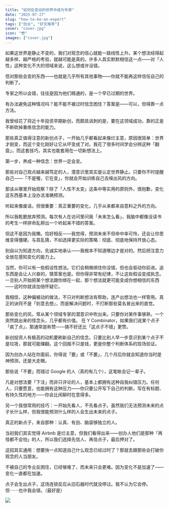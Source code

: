 ```yaml
---
title: "如何在变动的世界中成为专家"
date: "2025-07-27"
slug: "how-to-be-an-expert"
tags: ["创业", "好文推荐"]
cover: "cover.jpg"
icon: "😎"
images: ["cover.jpg"]
---
```

如果这世界是静止不变的，我们对观念的信心就能一路线性上升。某个想法经得起越多样、越严格的考验，就越可能是真的。许多人其实默默相信这一点——对「人性」这种变化不大的领域来说，这么想或许没错。



但对那些会变的东西——也就是几乎所有其他事物——你就不能再这样信任自己的判断了。



专家之所以会错，往往是因为他们精通的，是一个早已过期的世界。



有办法避免这种情况吗？能不能不被过时信念困住？答案是——可以，但得靠一点方法。



我曾经花了将近十年投资早期新创，而颇具讽刺的是，要在这领域成功，靠的正是不断砍掉重练信念的能力。



那些真正值得注意的新创点子，一开始几乎都看起来像烂主意，原因很简单：世界才刚变，而这个变化刚好让它从坏变成了对。我花了很多时间学会分辨这种「翻盘」，而这套技巧，其实也能套用在一切新想法上。



第一步，养成一种信念：世界一定会变。



那些对自己观点越来越笃定的人，潜意识里其实是认定世界静止。只要你不时提醒自己——「不是喔，它在变」，你就会开始训练自己去嗅出风的方向。



那该从哪里开始观察？除了「人性不太变」这条中等实用的原则外，很抱歉，变化这东西基本上没办法准确预测。



听起来像废话，但很重要：真正重要的变化，几乎从来都来自意料之外的方向。



所以我乾脆放弃预测。每次有人在访问里问我「未来怎么看」，我脑中都像没读书的考生一样拼命乱掰出一个听起来不错的答案。



但这不是因为我懒。恰好相反——我觉得，预测未来不但命中率可怜，还会让你思维变得僵硬。与其乱猜，不如选择更实际的策略：彻底、彻底地保持开放心态。



别自以为知道方向，先诚实地承认——我根本不知道哪边才是对的。然后把注意力全放在感知变化的能力上。



当然，你可以有一些假设性想法。它们会稍微绑住你没错，但也会驱动你前进。追东西是会让人兴奋的，猜答案也是。但你得非常有纪律，不让这些假设变成执念。
一旦别人开始把某个想法跟你绑在一起，那个想法就更可能变成你想相信的东西——这时你就该加倍怀疑它。



我相信，这种偏被动的做法，不只对判断想法有帮助，连产出想法也一样管用。真正的诀窍不是「刻意去想」，而是解决问题时，不打断那些莫名冒出来的直觉。



那些变化的风，常从某个领域专家的潜意识中吹出来。只要你对某件事够熟，一个突然跳出来的怪念头，几乎都有价值。
在 Y Combinator，如果我们说某个点子「疯了点」，那通常是称赞——搞不好还比「这点子不错」更赞。



新创投资人有极高的动机要刷新自己的信念。只要比别人早一步意识到某个点子不是垃圾，那就可能赚翻。这个回报不只是钱，更是你整个判断体系的现场验证。



因为创办人站在你面前，你得说「要」或「不要」，几个月后你就会知道你当时是神预测，还是大走眼。



那些说「不要」而错过 Google 的人（真的有几个），这笔帐会记一辈子。



凡是对想法要「下注」而非只评论的人，基本上都拥有这种自我纠错压力。任何人，只要愿意，也能拥有这种压力——你只要公开写下自己的判断。写在有标题、有持久性的地方——你会比闲聊时在意得多。



另一个我很常用的技巧：一开始先看人，不先看点子。虽然我们无法预测未来的点子长什么样，但我很能预测什么样的人会生出未来的点子。



真正的新点子，来自那种：认真、有劲、脑袋够独立的人。



当初我们其实觉得 Airbnb 是烂主意，但我们看得出来——创办人他们是那种「再怪都不会怕」的人，所以我们选择先信人、再信点子，最后押对了。



这招其实通用：想要快一点知道自己什么观念已经过时了？那就去跟那些会打破你观念的人当朋友。



不被自己的专业反困住，已经够难了，而未来只会更难。因为变化不是加速了——变化一直都在加速。



点子会生出点子，这场连锁反应从旧石器时代就没停过。我不认为它会停。
但⋯⋯也许我会错。（最好是）




![](https://prod-files-secure.s3.us-west-2.amazonaws.com/112d0858-5090-4d34-a606-b75eb8d65fd2/46476355-9cf3-4e99-9b7a-3531bc426380/1000202064.png?X-Amz-Algorithm=AWS4-HMAC-SHA256&X-Amz-Content-Sha256=UNSIGNED-PAYLOAD&X-Amz-Credential=ASIAZI2LB466TXLBNBU3%2F20250821%2Fus-west-2%2Fs3%2Faws4_request&X-Amz-Date=20250821T084156Z&X-Amz-Expires=3600&X-Amz-Security-Token=IQoJb3JpZ2luX2VjEKD%2F%2F%2F%2F%2F%2F%2F%2F%2F%2FwEaCXVzLXdlc3QtMiJIMEYCIQCHWXulgnM445xh%2BPs88w0PYuoDSN6tvrTD%2FXtGCjvYZAIhAIL4I%2FjJP1tWRxPQHztUKcpgwGv%2Fo43xwCH6XmzRaCZGKogECOn%2F%2F%2F%2F%2F%2F%2F%2F%2F%2FwEQABoMNjM3NDIzMTgzODA1Igy6hZ9KqGoGIyRueXwq3ANGvthwr6XPwGcHqya1BonfimbshIhRGKHr8PaPVvqwtb7hq3h3u2CrJSSxM%2FZ%2BwTZNoSJQS0IEuLgCU6J0rmfBw9FjHpRMx9iYSevQhlajiNHgJ2JbvWuKqwQ%2BeUuhX%2FYqohEwbDEcW4g7xTK%2FhsfkREfgjXm1YZbT89W5UsAUuXVSHU6p5TmoaUfmd1%2Ba1Tgo5ikaFnNotHWP2IH2%2Foe3Vv3wbIu4%2BXfgaq%2FPZH82t2%2FQWD%2BK6GrPHRNVWZh4o9RsmySerUWrr56RZeK0pxaeE9fZHJYCgq5pzqi%2BaUat%2BdvUCuCN2tkJUGGvgl%2BpgtA11KFRXi7TplNTWOqSAPugPdssr1plI6vSkgKeGkFquMpUHTVjBVIs7ae8boOogXezk7MtnGtGvC%2FIFOWqS8LgvEgIiTgMlMOjiZj%2BIG6J8yWBXTe4tqTU%2BStbvb%2B5k48aCjUmYsWjWICy2WaapBWST59KJH9YaGqs2sI5neWOR%2FslxSH%2FPy0iqvMRsdBuSzclLhCL3IuYYQb4903ZHtas0GtX1NQycw8pibZBBNeIqv066spZRcMHeNX1wNOBWxNa%2BfAz9KzAXMxB63hmzDyIyQRMLbg2FGqARK4Myo%2F8PvL3sVQ1XdbN0tylODCMl5vFBjqkAb2tNU5d%2FIPmah6Er52Tf3wF1fh0aNHDXT6QAzgc5qIFdXcCZqyVwQJmLpsXfypujfkcj%2FraJrnHOiO8AT%2Bx9%2Bq%2FOnoK9FRPms8lJQTFO8b9%2F6f2n%2FN%2BZHQyuQgVb0FjFj6e9Ab6RjHFJ0Cp4EgeUjIpFjNIw49Eb1iZixksHcTqoEMxxVEpj90RxLHEIMvaf8AuM9hnKLzI%2Fmqye%2FNOZrol5TZ2&X-Amz-Signature=5d79f0f3568a0194edb50f79062535c6f67e9179742dbacf384077dcb7bfad8c&X-Amz-SignedHeaders=host&x-amz-checksum-mode=ENABLED&x-id=GetObject)

